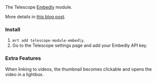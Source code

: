 The Telescope [Embedly](http://embed.ly) module. 

More details in [this blog post](http://telesc.pe/blog/extending-telescope-with-embedly-thumbnails/).

### Install

1. `mrt add telescope-module-embedly`.
2. Go to the Telescope settings page and add your Embedly API key. 

### Extra Features

When linking to videos, the thumbnail becomes clickable and opens the video in a lightbox. 